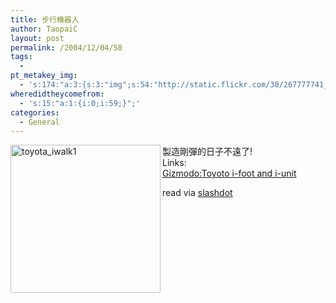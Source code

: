```yaml
---
title: 步行機器人
author: TaopaiC
layout: post
permalink: /2004/12/04/58
tags:
  - 
pt_metakey_img:
  - 's:174:"a:3:{s:3:"img";s:54:"http://static.flickr.com/30/267777741_7c31a6730a_m.jpg";s:3:"alt";s:13:"toyota_iwalk1";s:3:"url";s:47:"http://www.flickr.com/photos/taopaic/267777741/";}";'
wheredidtheycomefrom:
  - 's:15:"a:1:{i:0;i:59;}";'
categories:
  - General
---
```

[<img src="http://static.flickr.com/30/267777741_7c31a6730a_m.jpg" title="toyota_iwalk1" alt="toyota_iwalk1" align="left" height="237" width="240" />][1] 製造剛彈的日子不遠了!  
Links:  
[Gizmodo:Toyoto i-foot and i-unit][2]

read via [slashdot][3]

 [1]: http://www.flickr.com/photos/taopaic/267777741/ "Photo Sharing"
 [2]: http://www.gizmodo.com/gadgets/robots/toyoto-ifoot-and-iunit-026866.php
 [3]: http://slashdot.org/article.pl?sid=04/12/03/228239